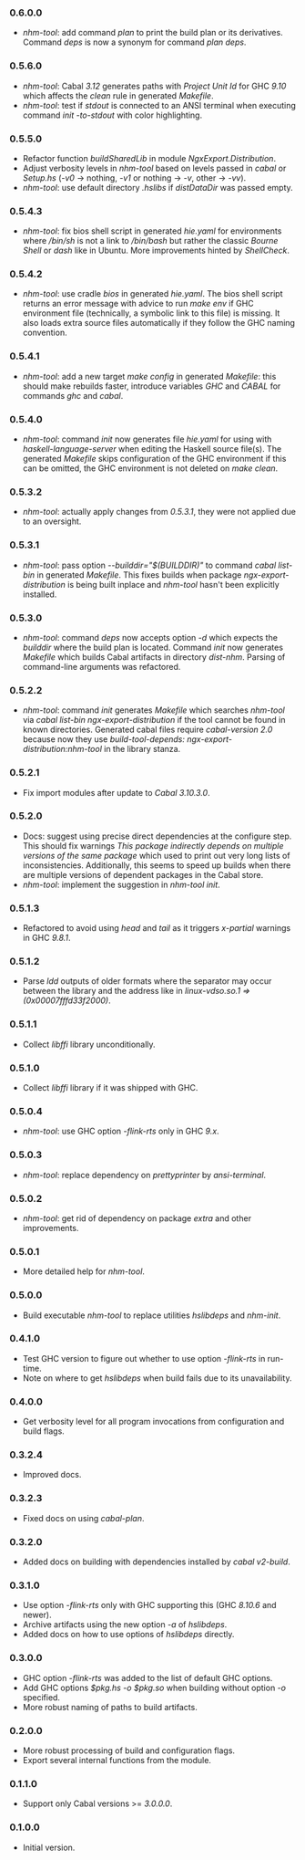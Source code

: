 ### 0.6.0.0

- *nhm-tool*: add command *plan* to print the build plan or its derivatives.
  Command *deps* is now a synonym for command *plan deps*.

### 0.5.6.0

- *nhm-tool*: Cabal *3.12* generates paths with *Project Unit Id* for GHC
  *9.10* which affects the *clean* rule in generated *Makefile*.
- *nhm-tool*: test if *stdout* is connected to an ANSI terminal when executing
  command *init -to-stdout* with color highlighting.

### 0.5.5.0

- Refactor function *buildSharedLib* in module *NgxExport.Distribution*.
- Adjust verbosity levels in *nhm-tool* based on levels passed in *cabal* or
  *Setup.hs* (*-v0* &rarr; nothing, *-v1* or nothing &rarr; *-v*, other &rarr;
  *-vv*).
- *nhm-tool*: use default directory *.hslibs* if *distDataDir* was passed empty.

### 0.5.4.3

- *nhm-tool*: fix bios shell script in generated *hie.yaml* for environments
  where */bin/sh* is not a link to */bin/bash* but rather the classic *Bourne
  Shell* or *dash* like in Ubuntu. More improvements hinted by *ShellCheck*.

### 0.5.4.2

- *nhm-tool*: use cradle *bios* in generated *hie.yaml*. The bios shell script
  returns an error message with advice to run *make env* if GHC environment
  file (technically, a symbolic link to this file) is missing. It also loads
  extra source files automatically if they follow the GHC naming convention.

### 0.5.4.1

- *nhm-tool*: add a new target *make config* in generated *Makefile*: this
  should make rebuilds faster, introduce variables *GHC* and *CABAL* for
  commands *ghc* and *cabal*.

### 0.5.4.0

- *nhm-tool*: command *init* now generates file *hie.yaml* for using with
  *haskell-language-server* when editing the Haskell source file(s). The
  generated *Makefile* skips configuration of the GHC environment if this can
  be omitted, the GHC environment is not deleted on *make clean*.

### 0.5.3.2

- *nhm-tool*: actually apply changes from *0.5.3.1*, they were not applied due
  to an oversight.

### 0.5.3.1

- *nhm-tool*: pass option *--builddir="&dollar;(BUILDDIR)"* to command *cabal
  list-bin* in generated *Makefile*. This fixes builds when package
  *ngx-export-distribution* is being built inplace and *nhm-tool* hasn't been
  explicitly installed.

### 0.5.3.0

- *nhm-tool*: command *deps* now accepts option *-d* which expects the
  *builddir* where the build plan is located. Command *init* now generates
  *Makefile* which builds Cabal artifacts in directory *dist-nhm*. Parsing of
  command-line arguments was refactored.

### 0.5.2.2

- *nhm-tool*: command *init* generates *Makefile* which searches *nhm-tool* via
  *cabal list-bin ngx-export-distribution* if the tool cannot be found in known
  directories. Generated cabal files require *cabal-version 2.0* because now
  they use *build-tool-depends: ngx-export-distribution:nhm-tool* in the
  library stanza.

### 0.5.2.1

- Fix import modules after update to *Cabal* *3.10.3.0*.

### 0.5.2.0

- Docs: suggest using precise direct dependencies at the configure step. This
  should fix warnings *This package indirectly depends on multiple versions of
  the same package* which used to print out very long lists of inconsistencies.
  Additionally, this seems to speed up builds when there are multiple versions
  of dependent packages in the Cabal store.
- *nhm-tool*: implement the suggestion in *nhm-tool init*.

### 0.5.1.3

- Refactored to avoid using *head* and *tail* as it triggers *x-partial*
  warnings in GHC *9.8.1*.

### 0.5.1.2

- Parse *ldd* outputs of older formats where the separator may occur between the
  library and the address like in *linux-vdso.so.1 =>  (0x00007fffd33f2000)*.

### 0.5.1.1

- Collect *libffi* library unconditionally.

### 0.5.1.0

- Collect *libffi* library if it was shipped with GHC.

### 0.5.0.4

- *nhm-tool*: use GHC option *-flink-rts* only in GHC *9.x*.

### 0.5.0.3

- *nhm-tool*: replace dependency on *prettyprinter* by *ansi-terminal*.

### 0.5.0.2

- *nhm-tool*: get rid of dependency on package *extra* and other improvements.

### 0.5.0.1

- More detailed help for *nhm-tool*.

### 0.5.0.0

- Build executable *nhm-tool* to replace utilities *hslibdeps* and *nhm-init*.

### 0.4.1.0

- Test GHC version to figure out whether to use option *-flink-rts* in run-time.
- Note on where to get *hslibdeps* when build fails due to its unavailability.

### 0.4.0.0

- Get verbosity level for all program invocations from configuration and build
  flags.

### 0.3.2.4

- Improved docs.

### 0.3.2.3

- Fixed docs on using *cabal-plan*.

### 0.3.2.0

- Added docs on building with dependencies installed by *cabal v2-build*.

### 0.3.1.0

- Use option *-flink-rts* only with GHC supporting this (GHC *8.10.6* and
  newer).
- Archive artifacts using the new option *-a* of *hslibdeps*.
- Added docs on how to use options of *hslibdeps* directly.

### 0.3.0.0

- GHC option *-flink-rts* was added to the list of default GHC options.
- Add GHC options *&dollar;pkg.hs -o &dollar;pkg.so* when building without
  option *-o* specified.
- More robust naming of paths to build artifacts.

### 0.2.0.0

- More robust processing of build and configuration flags.
- Export several internal functions from the module.

### 0.1.1.0

- Support only Cabal versions >= *3.0.0.0*.

### 0.1.0.0

- Initial version.


